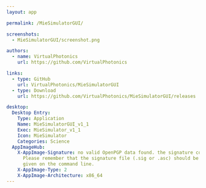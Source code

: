 ```yaml
---
layout: app

permalink: /MieSimulatorGUI/

screenshots:
  - MieSimulatorGUI/screenshot.png

authors:
  - name: VirtualPhotonics
    url: https://github.com/VirtualPhotonics

links:
  - type: GitHub
    url: VirtualPhotonics/MieSimulatorGUI
  - type: Download
    url: https://github.com/VirtualPhotonics/MieSimulatorGUI/releases

desktop:
  Desktop Entry:
    Type: Application
    Name: MieSimulatorGUI_v1_1
    Exec: MieSimulator_v1_1
    Icon: MieSimulator
    Categories: Science
  AppImageHub:
    X-AppImage-Signature: no valid OpenPGP data found. the signature could not be verified.
      Please remember that the signature file (.sig or .asc) should be the first file
      given on the command line.
    X-AppImage-Type: 2
    X-AppImage-Architecture: x86_64
---
```

